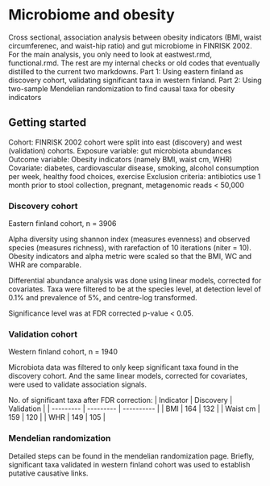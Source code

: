 # Microbiome and obesity
Cross sectional, association analysis between obesity indicators (BMI, waist circumferenec, and waist-hip ratio) and gut microbiome in FINRISK 2002.
For the main analysis, you only need to look at eastwest.rmd, functional.rmd. The rest are my internal checks or old codes that eventually distilled to the current two markdowns. 
Part 1: Using eastern finland as discovery cohort, validating significant taxa in western finland.
Part 2: Using two-sample Mendelian randomization to find causal taxa for obesity indicators

## Getting started
Cohort: FINRISK 2002 cohort were split into east (discovery) and west (validation) cohorts. 
Exposure variable: gut microbiota abundances
Outcome variable: Obesity indicators (namely BMI, waist cm, WHR)
Covariate: diabetes, cardiovascular disease, smoking, alcohol consumption per week, healthy food choices, exercise
Exclusion criteria: antibiotics use 1 month prior to stool collection, pregnant, metagenomic reads < 50,000

### Discovery cohort
Eastern finland cohort, n = 3906

Alpha diversity using shannon index (measures evenness) and observed species (measures richness), with rarefaction of 10 iterations (niter = 10). Obesity indicators and alpha metric were scaled so that the BMI, WC and WHR are comparable.

Differential abundance analysis was done using linear models, corrected for covariates. Taxa were filtered to be at the species level, at detection level of 0.1% and prevalence of 5%, and centre-log transformed.

Significance level was at FDR corrected p-value < 0.05.

### Validation cohort
Western finland cohort, n = 1940

Microbiota data was filtered to only keep significant taxa found in the discovery cohort. And the same linear models, corrected for covariates, were used to validate association signals. 

No. of significant taxa after FDR correction:
| Indicator | Discovery | Validation |
| --------- | --------- | ---------- |
| BMI       | 164       | 132        |
| Waist cm  | 159       | 120        |
| WHR       | 149       | 105        |

### Mendelian randomization
Detailed steps can be found in the mendelian randomization page. Briefly, significant taxa validated in western finland cohort was used to establish putative causative links.

